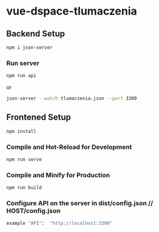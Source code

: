 # vue-dspace-tlumaczenia

## Backend Setup

```sh
npm i json-server
```

### Run server

```sh
npm run api
```

or

```sh
json-server --watch tlumaczenia.json --port 3300
```

## Frontened Setup

```sh
npm install
```

### Compile and Hot-Reload for Development

```sh
npm run serve
```

### Compile and Minify for Production

```sh
npm run build
```

### Configure API on the server in dist/config.json // HOST/config.json

```sh
example "API":	"http://localhost:3300"
```
